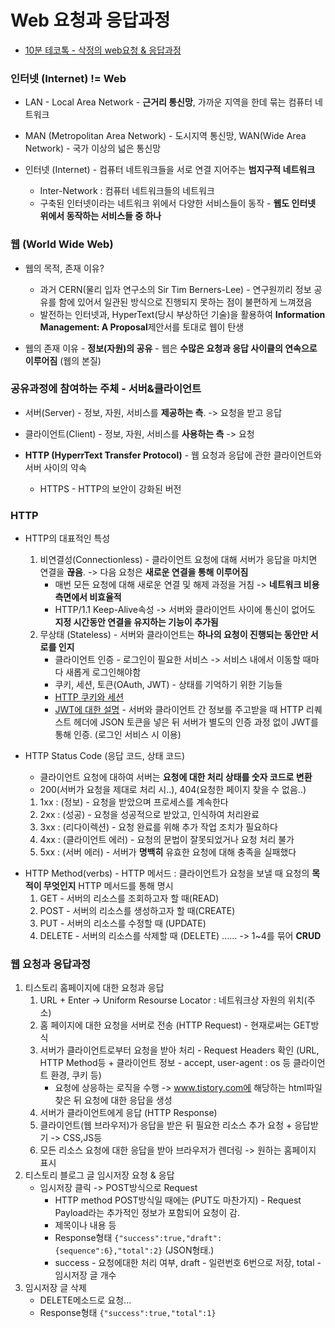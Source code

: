 # Web 요청과 응답과정

-   [10분 테코톡 - 삭정의 web요청 & 응답과정](https://www.youtube.com/watch?v=0jV7xOUcKog)

### 인터넷 (Internet) != Web

-   LAN - Local Area Network - **근거리 통신망**, 가까운 지역을 한데 묶는 컴퓨터 네트워크
-   MAN (Metropolitan Area Network) - 도시지역 통신망, WAN(Wide Area Network) - 국가 이상의 넓은 통신망

-   인터넷 (Internet) - 컴퓨터 네트워크들을 서로 연결 지어주는 **범지구적 네트워크**
    -   Inter-Network : 컴퓨터 네트워크들의 네트워크
    -   구축된 인터넷이라는 네트워크 위에서 다양한 서비스들이 동작 - **웹도 인터넷 위에서 동작하는 서비스들 중 하나**

### 웹 (World Wide Web)

-   웹의 목적, 존재 이유?

    -   과거 CERN(물리 입자 연구소의 Sir Tim Berners-Lee) - 연구원끼리 정보 공유를 함에 있어서 일관된 방식으로 진행되지 못하는 점이 불편하게 느껴졌음
    -   발전하는 인터넷과, HyperText(당시 부상하던 기술)을 활용하여 **Information Management: A Proposal**제안서를 토대로 웹이 탄생

-   웹의 존재 이유 - **정보(자원)의 공유** - 웹은 **수많은 요청과 응답 사이클의 연속으로 이루어짐** (웹의 본질)

### 공유과정에 참여하는 주체 - 서버&클라이언트

-   서버(Server) - 정보, 자원, 서비스를 **제공하는 측**. -> 요청을 받고 응답
-   클라이언트(Client) - 정보, 자원, 서비스를 **사용하는 측** -> 요청

-   **HTTP (HyperrText Transfer Protocol)** - 웹 요청과 응답에 관한 클라이언트와 서버 사이의 약속
    -   HTTPS - HTTP의 보안이 강화된 버전

### HTTP

-   HTTP의 대표적인 특성

    1. 비연결성(Connectionless) - 클라이언트 요청에 대해 서버가 응답을 마치면 연결을 **끊음**. -> 다음 요청은 **새로운 연결을 통해 이루어짐**
        - 매번 모든 요청에 대해 새로운 연결 및 해제 과정을 거침 -> **네트워크 비용 측면에서 비효율적**
        - HTTP/1.1 Keep-Alive속성 -> 서버와 클라이언트 사이에 통신이 없어도 **지정 시간동안 연결을 유지하는 기능이 추가됨**
    2. 무상태 (Stateless) - 서버와 클라이언트는 **하나의 요청이 진행되는 동안만 서로를 인지**
        - 클라이언트 인증 - 로그인이 필요한 서비스 -> 서비스 내에서 이동할 때마다 새롭게 로그인해야함
        - 쿠키, 세션, 토큰(OAuth, JWT) - 상태를 기억하기 위한 기능들
        - [HTTP 쿠키와 세션](https://juyoung-1008.tistory.com/2)
        - [JWT에 대한 설명](http://www.opennaru.com/opennaru-blog/jwt-json-web-token/) - 서버와 클라이언트 간 정보를 주고받을 때 HTTP 리퀘스트 헤더에 JSON 토큰을 넣은 뒤 서버가 별도의 인증 과정 없이 JWT를 통해 인증. (로그인 서비스 시 이용)

-   HTTP Status Code (응답 코드, 상태 코드)
    -   클라이언트 요청에 대하여 서버는 **요청에 대한 처리 상태를 숫자 코드로 변환**
    -   200(서버가 요청을 제대로 처리 시..), 404(요청한 페이지 찾을 수 없음..)
    1. 1xx : (정보) - 요청을 받았으며 프로세스를 계속한다
    2. 2xx : (성공) - 요청을 성공적으로 받았고, 인식하여 처리완료
    3. 3xx : (리다이렉션) - 요청 완료를 위해 추가 작업 조치가 필요하다
    4. 4xx : (클라이언트 에러) - 요청의 문법이 잘못되었거나 요청 처리 불가
    5. 5xx : (서버 에러) - 서버가 **명백히** 유효한 요청에 대해 충족을 실패했다

*   HTTP Method(verbs) - HTTP 메서드 : 클라이언트가 요청을 보낼 때 요청의 **목적이 무엇인지** HTTP 메서드를 통해 명시
    1. GET - 서버의 리소스를 조회하고자 할 때(READ)
    2. POST - 서버의 리소스를 생성하고자 할 때(CREATE)
    3. PUT - 서버의 리소스를 수정할 때 (UPDATE)
    4. DELETE - 서버의 리소스를 삭제할 때 (DELETE) ...... -> 1~4를 묶어 **CRUD**

### 웹 요청과 응답과정

1. 티스토리 홈페이지에 대한 요청과 응답
    1. URL + Enter -> Uniform Resourse Locator : 네트워크상 자원의 위치(주소)
    2. 홈 페이지에 대한 요청을 서버로 전송 (HTTP Request) - 현재로써는 GET방식
    3. 서버가 클라이언트로부터 요청을 받아 처리 - Request Headers 확인 (URL, HTTP Method등 + 클라이언트 정보 - accept, user-agent : os 등 클라이언트 환경, 쿠키 등)
        - 요청에 상응하는 로직을 수행 -> www.tistory.com에 해당하는 html파일 찾은 뒤 요청에 대한 응답을 생성
    4. 서버가 클라이언트에게 응답 (HTTP Response)
    5. 클라이언트(웹 브라우저)가 응답을 받은 뒤 필요한 리소스 추가 요청 + 응답받기 -> CSS,JS등
    6. 모든 리소스 요청에 대한 응답을 받아 브라우저가 렌더링 -> 원하는 홈페이지 표시
2. 티스토리 블로그 글 임시저장 요청 & 응답
    - 임시저장 클릭 -> POST방식으로 Request
        - HTTP method POST방식일 때에는 (PUT도 마찬가지) - Request Payload라는 추가적인 정보가 포함되어 요청이 감.
        - 제목이나 내용 등
        - Response형태 `{"success":true,"draft":{sequence":6},"total":2}` (JSON형태.)
        * success - 요청에대한 처리 여부, draft - 일련번호 6번으로 저장, total - 임시저장 글 개수
3. 임시저장 글 삭제
    - DELETE메소드로 요청...
    - Response형태 `{"success":true,"total":1}`

